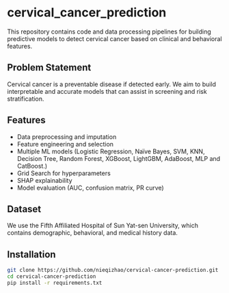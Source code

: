 # cervical_cancer_prediction
This repository contains code and data processing pipelines for building predictive models to detect cervical cancer based on clinical and behavioral features.

## Problem Statement
Cervical cancer is a preventable disease if detected early. We aim to build interpretable and accurate models that can assist in screening and risk stratification.

## Features
- Data preprocessing and imputation
- Feature engineering and selection
- Multiple ML models (Logistic Regression, Naïve Bayes, SVM, KNN, Decision Tree, Random Forest, XGBoost, LightGBM, AdaBoost, MLP and CatBoost.)
- Grid Search for hyperparameters
- SHAP explainability
- Model evaluation (AUC, confusion matrix, PR curve)



## Dataset
We use the Fifth Affiliated Hospital of Sun Yat-sen University, which contains demographic, behavioral, and medical history data.

## Installation
```bash
git clone https://github.com/nieqizhao/cervical-cancer-prediction.git
cd cervical-cancer-prediction
pip install -r requirements.txt

